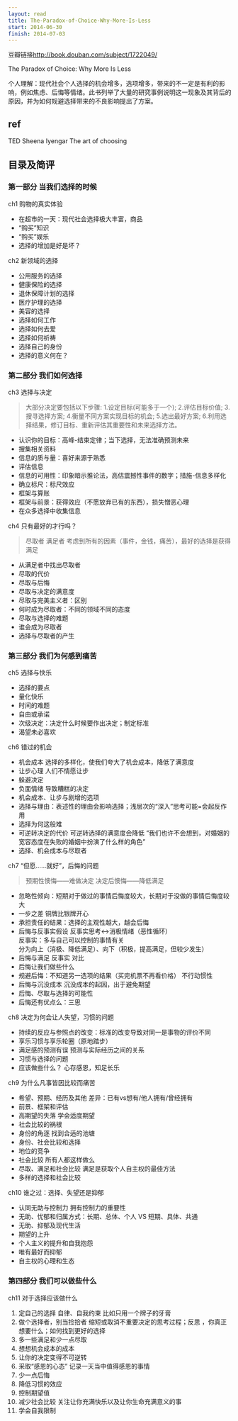 ```yaml
---
layout: read
title: The-Paradox-of-Choice-Why-More-Is-Less
start: 2014-06-30
finish: 2014-07-03
---
```


豆瓣链接<http://book.douban.com/subject/1722049/>

The Paradox of Choice: Why More Is Less

个人理解：现代社会个人选择的机会增多，选项增多，带来的不一定是有利的影响，例如焦虑、后悔等情绪。此书列举了大量的研究事例说明这一现象及其背后的原因，并为如何规避选择带来的不良影响提出了方案。

## ref
TED Sheena Iyengar The art of choosing

## 目录及简评
### 第一部分 当我们选择的时候
ch1 购物的真实体验
- 在超市的一天：现代社会选择极大丰富，商品
- “购买”知识
- “购买”娱乐
- 选择的增加是好是坏？

ch2 新领域的选择
- 公用服务的选择
- 健康保险的选择
- 退休保障计划的选择
- 医疗护理的选择
- 美容的选择
- 选择如何工作
- 选择如何去爱
- 选择如何祈祷
- 选择自己的身份
- 选择的意义何在？

### 第二部分 我们如何选择

ch3 选择与决定

>大部分决定要包括以下步骤:
>1.设定目标(可能多于一个);
>2.评估目标价值;
>3.搜寻选择方案;
>4.衡量不同方案实现目标的机会;
>5.选出最好方案;
>6.利用选择结果，修订目标、重新评估其重要性和未来选择方法。

- 认识你的目标：高峰-结束定律；当下选择，无法准确预测未来
- 搜集相关资料
- 信息的质与量：喜好来源于熟悉
- 评估信息
- 信息的可用性：印象暗示推论法，高估震撼性事件的数字；措施-信息多样化
- 确立标尺：标尺效应
- 框架与算账
- 框架与前景：获得效应（不愿放弃已有的东西），损失憎恶心理
- 在众多选择中收集信息


ch4 只有最好的才行吗？
>尽取者
>满足者
>考虑到所有的因素（事件，金钱，痛苦），最好的选择是获得满足

- 从满足者中找出尽取者
- 尽取的代价
- 尽取与后悔
- 尽取与决定的满意度
- 尽取与完美主义者：区别
- 何时成为尽取者：不同的领域不同的态度
- 尽取与选择的难题
- 谁会成为尽取者
- 选择与尽取者的产生

### 第三部分 我们为何感到痛苦

ch5 选择与快乐
- 选择的要点
- 量化快乐
- 时间的难题
- 自由或承诺
- 次级决定：决定什么时候要作出决定；制定标准
- 渴望未必喜欢

ch6 错过的机会
- 机会成本 选择的多样化，使我们夸大了机会成本，降低了满意度
- 让步心理 人们不情愿让步
- 躲避决定
- 负面情绪 导致糟糕的决定
- 机会成本、让步与剧增的选项
- 选择与理由：表述性的理由会影响选择；浅层次的“深入”思考可能=会起反作用
- 选择为何这般难
- 可逆转决定的代价 可逆转选择的满意度会降低 “我们也许不会想到，对婚姻的宽容态度在失败的婚姻中扮演了什么样的角色”
- 选择、机会成本与尽取者

ch7 “但愿……就好”，后悔的问题
>预期性懊悔——难做决定
>决定后懊悔——降低满足
- 忽略性倾向：短期对于做过的事情后悔度较大，长期对于没做的事情后悔度较大
- 一步之差 铜牌比银牌开心
- 承担责任的结果：选择的主观性越大，越会后悔
- 后悔与反事实假设 反事实思考<->消极情绪（恶性循环）  
  反事实：多与自己可以控制的事情有关  
  分为向上（消极、降低满足）、向下（积极，提高满足，但较少发生）  
- 后悔与满足 反事实 对比
- 后悔让我们做些什么
- 规避后悔：不知道另一选项的结果（买完机票不再看价格） 不行动惯性
- 后悔与沉没成本 沉没成本的起因，出于避免期望
- 后悔、尽取与选择的可能性
- 后悔还有优点么：三思

ch8 决定为何会让人失望，习惯的问题
- 持续的反应与参照点的改变：标准的改变导致对同一是事物的评价不同
- 享乐习惯与享乐轮圈（原地踏步）
- 满足感的预测有误 预测与实际经历之间的关系
- 习惯与选择的问题
- 应该做些什么？ 心存感恩，知足长乐

ch9 为什么凡事皆因比较而痛苦
- 希望、预期、经历及其他  差异：已有vs想有/他人拥有/曾经拥有
- 前景、框架和评估
- 高期望的失落 学会适度期望
- 社会比较的祸根
- 身份的角逐 找到合适的池塘
- 身份、社会比较和选择
- 地位的竞争
- 社会比较 所有人都这样做么
- 尽取、满足和社会比较 满足是获取个人自主权的最佳方法
- 多样的选择和社会比较

ch10 谁之过：选择、失望还是抑郁
- 认同无助与控制力 拥有控制力的重要性
- 无助、忧郁和归属方式：长期、总体、个人 VS 短期、具体、共通
- 无助、抑郁及现代生活
- 期望的上升
- 个人主义的提升和自我抱怨
- 唯有最好而抑郁
- 自主权的心理和生态

### 第四部分 我们可以做些什么
ch11 对于选择应该做什么
1. 定自己的选择  自律、自我约束 比如只用一个牌子的牙膏
2. 做个选择者，别当捡拾者  缩短或取消不重要决定的思考过程；反思 ，你真正想要什么；如何找到更好的选择
3. 多一些满足和少一点尽取 
4. 想想机会成本的成本 
5. 让你的决定变得不可逆转 
6. 采取“感恩的心态”  记录一天当中值得感恩的事情
7. 少一点后悔 
8. 降低习惯的效应 
9. 控制期望值 
10. 减少社会比较  关注让你充满快乐以及让你生命充满意义的事
11. 学会自我限制

